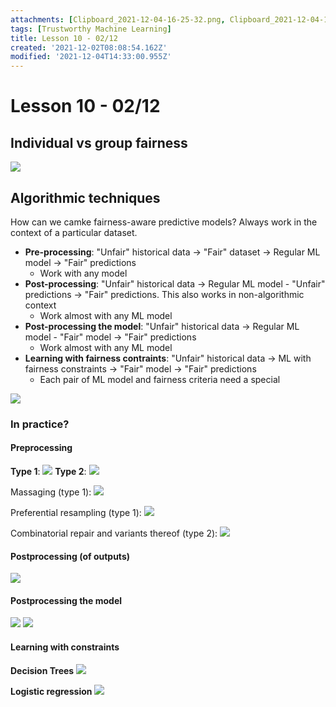 ```yaml
---
attachments: [Clipboard_2021-12-04-16-25-32.png, Clipboard_2021-12-04-16-26-02.png, Clipboard_2021-12-04-16-26-50.png, Clipboard_2021-12-04-16-27-22.png, Clipboard_2021-12-04-16-28-19.png, Clipboard_2021-12-04-16-28-48.png, Clipboard_2021-12-04-16-29-19.png, Clipboard_2021-12-04-16-30-01.png, Clipboard_2021-12-04-16-30-32.png, Clipboard_2021-12-04-16-30-58.png, Clipboard_2021-12-04-16-31-57.png, Clipboard_2021-12-04-16-32-39.png]
tags: [Trustworthy Machine Learning]
title: Lesson 10 - 02/12
created: '2021-12-02T08:08:54.162Z'
modified: '2021-12-04T14:33:00.955Z'
---
```


# Lesson 10 - 02/12

## Individual vs group fairness

![](@attachment/Clipboard_2021-12-04-16-25-32.png)

## Algorithmic techniques

How can we camke fairness-aware predictive models?
Always work in the context of a particular dataset.

- **Pre-processing**: "Unfair" historical data -> "Fair" dataset -> Regular ML model -> "Fair" predictions
  - Work with any model
- **Post-processing**: "Unfair" historical data -> Regular ML model - "Unfair" predictions -> "Fair" predictions. This also works in non-algorithmic context
  - Work almost with any ML model
- **Post-processing the model**: "Unfair" historical data -> Regular ML model - "Fair" model -> "Fair" predictions
  - Work almost with any ML model
- **Learning with fairness contraints**: "Unfair" historical data -> ML with fairness constraints -> "Fair" model -> "Fair" predictions
  - Each pair of ML model and fairness criteria need a special

![](@attachment/Clipboard_2021-12-04-16-26-02.png)

### In practice?

#### Preprocessing

**Type 1**: ![](@attachment/Clipboard_2021-12-04-16-26-50.png)
**Type 2**: ![](@attachment/Clipboard_2021-12-04-16-27-22.png)

Massaging (type 1):
![](@attachment/Clipboard_2021-12-04-16-28-19.png)

Preferential resampling (type 1):
![](@attachment/Clipboard_2021-12-04-16-28-48.png)

Combinatorial repair and variants thereof (type 2):
![](@attachment/Clipboard_2021-12-04-16-29-19.png)

#### Postprocessing (of outputs)

![](@attachment/Clipboard_2021-12-04-16-30-01.png)

#### Postprocessing the model

![](@attachment/Clipboard_2021-12-04-16-30-32.png)
![](@attachment/Clipboard_2021-12-04-16-30-58.png)

#### Learning with constraints

**Decision Trees**
![](@attachment/Clipboard_2021-12-04-16-31-57.png)

**Logistic regression**
![](@attachment/Clipboard_2021-12-04-16-32-39.png)
